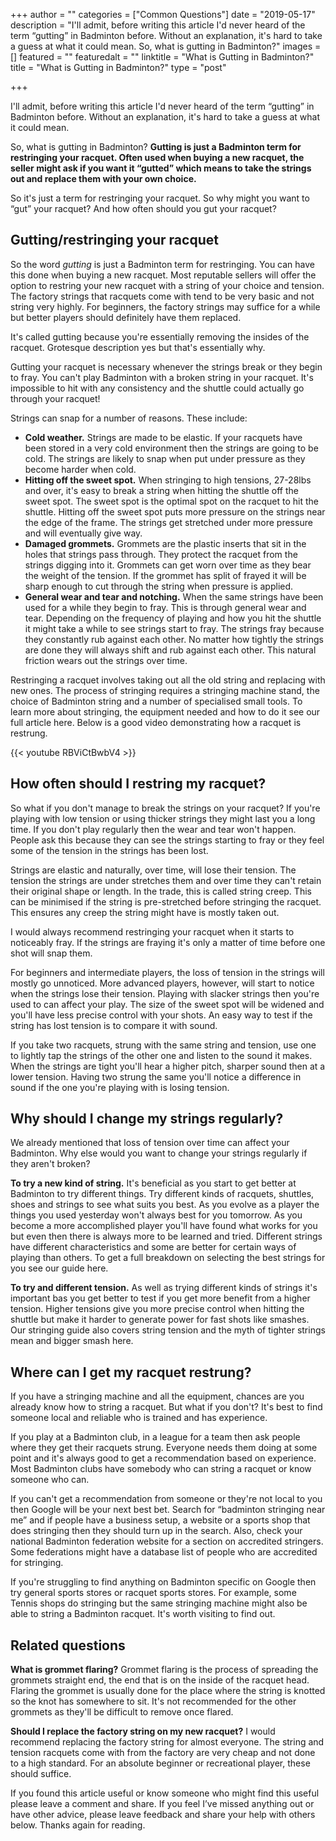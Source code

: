 +++
author = ""
categories = ["Common Questions"]
date = "2019-05-17"
description = "I'll admit, before writing this article I'd never heard of the term “gutting” in Badminton before. Without an explanation, it's hard to take a guess at what it could mean. So, what is gutting in Badminton?"
images = []
featured = ""
featuredalt = ""
linktitle = "What is Gutting in Badminton?"
title = "What is Gutting in Badminton?"
type = "post"

+++

I'll admit, before writing this article I'd never heard of the term “gutting” in Badminton before. Without an explanation, it's hard to take a guess at what it could mean.

So, what is gutting in Badminton? **Gutting is just a Badminton term for restringing your racquet. Often used when buying a new racquet, the seller might ask if you want it “gutted” which means to take the strings out and replace them with your own choice.**

So it's just a term for restringing your racquet. So why might you want to “gut” your racquet? And how often should you gut your racquet?

## Gutting/restringing your racquet

So the word _gutting_ is just a Badminton term for restringing. You can have this done when buying a new racquet. Most reputable sellers will offer the option to restring your new racquet with a string of your choice and tension. The factory strings that racquets come with tend to be very basic and not string very highly. For beginners, the factory strings may suffice for a while but better players should definitely have them replaced.

It's called gutting because you're essentially removing the insides of the racquet. Grotesque description yes but that's essentially why.

Gutting your racquet is necessary whenever the strings break or they begin to fray. You can't play Badminton with a broken string in your racquet. It's impossible to hit with any consistency and the shuttle could actually go through your racquet!

Strings can snap for a number of reasons. These include:

* **Cold weather.** Strings are made to be elastic. If your racquets have been stored in a very cold environment then the strings are going to be cold. The strings are likely to snap when put under pressure as they become harder when cold.
* **Hitting off the sweet spot.** When stringing to high tensions, 27-28lbs and over, it's easy to break a string when hitting the shuttle off the sweet spot. The sweet spot is the optimal spot on the racquet to hit the shuttle. Hitting off the sweet spot puts more pressure on the strings near the edge of the frame. The strings get stretched under more pressure and will eventually give way.
* **Damaged grommets.** Grommets are the plastic inserts that sit in the holes that strings pass through. They protect the racquet from the strings digging into it. Grommets can get worn over time as they bear the weight of the tension. If the grommet has split of frayed it will be sharp enough to cut through the string when pressure is applied.
* **General wear and tear and notching.** When the same strings have been used for a while they begin to fray. This is through general wear and tear. Depending on the frequency of playing and how you hit the shuttle it might take a while to see strings start to fray. The strings fray because they constantly rub against each other. No matter how tightly the strings are done they will always shift and rub against each other. This natural friction wears out the strings over time.

Restringing a racquet involves taking out all the old string and replacing with new ones. The process of stringing requires a stringing machine stand, the choice of Badminton string and a number of specialised small tools. To learn more about stringing, the equipment needed and how to do it see our full article here. Below is a good video demonstrating how a racquet is restrung.

{{< youtube RBViCtBwbV4 >}}

## How often should I restring my racquet?

So what if you don't manage to break the strings on your racquet? If you're playing with low tension or using thicker strings they might last you a long time. If you don't play regularly then the wear and tear won't happen. People ask this because they can see the strings starting to fray or they feel some of the tension in the strings has been lost.

Strings are elastic and naturally, over time, will lose their tension. The tension the strings are under stretches them and over time they can't retain their original shape or length. In the trade, this is called string creep. This can be minimised if the string is pre-stretched before stringing the racquet. This ensures any creep the string might have is mostly taken out.

I would always recommend restringing your racquet when it starts to noticeably fray. If the strings are fraying it's only a matter of time before one shot will snap them.

For beginners and intermediate players, the loss of tension in the strings will mostly go unnoticed. More advanced players, however, will start to notice when the strings lose their tension. Playing with slacker strings then you're used to can affect your play. The size of the sweet spot will be widened and you'll have less precise control with your shots. An easy way to test if the string has lost tension is to compare it with sound.

If you take two racquets, strung with the same string and tension, use one to lightly tap the strings of the other one and listen to the sound it makes. When the strings are tight you'll hear a higher pitch, sharper sound then at a lower tension. Having two strung the same you'll notice a difference in sound if the one you're playing with is losing tension.

## Why should I change my strings regularly?

We already mentioned that loss of tension over time can affect your Badminton. Why else would you want to change your strings regularly if they aren't broken?

**To try a new kind of string.** It's beneficial as you start to get better at Badminton to try different things. Try different kinds of racquets, shuttles, shoes and strings to see what suits you best. As you evolve as a player the things you used yesterday won't always best for you tomorrow. As you become a more accomplished player you'll have found what works for you but even then there is always more to be learned and tried. Different strings have different characteristics and some are better for certain ways of playing than others. To get a full breakdown on selecting the best strings for you see our guide here.

**To try and different tension.** As well as trying different kinds of strings it's important bas you get better to test if you get more benefit from a higher tension. Higher tensions give you more precise control when hitting the shuttle but make it harder to generate power for fast shots like smashes. Our stringing guide also covers string tension and the myth of tighter strings mean and bigger smash here.

## Where can I get my racquet restrung?

If you have a stringing machine and all the equipment, chances are you already know how to string a racquet. But what if you don't? It's best to find someone local and reliable who is trained and has experience.

If you play at a Badminton club, in a league for a team then ask people where they get their racquets strung. Everyone needs them doing at some point and it's always good to get a recommendation based on experience. Most Badminton clubs have somebody who can string a racquet or know someone who can.

If you can't get a recommendation from someone or they're not local to you then Google will be your next best bet. Search for “badminton stringing near me” and if people have a business setup, a website or a sports shop that does stringing then they should turn up in the search. Also, check your national Badminton federation website for a section on accredited stringers. Some federations might have a database list of people who are accredited for stringing.

If you're struggling to find anything on Badminton specific on Google then try general sports stores or racquet sports stores. For example, some Tennis shops do stringing but the same stringing machine might also be able to string a Badminton racquet. It's worth visiting to find out.

## Related questions

**What is grommet flaring?** Grommet flaring is the process of spreading the grommets straight end, the end that is on the inside of the racquet head. Flaring the grommet is usually done for the place where the string is knotted so the knot has somewhere to sit. It's not recommended for the other grommets as they'll be difficult to remove once flared.

**Should I replace the factory string on my new racquet?** I would recommend replacing the factory string for almost everyone. The string and tension racquets come with from the factory are very cheap and not done to a high standard. For an absolute beginner or recreational player, these should suffice.

If you found this article useful or know someone who might find this useful please leave a comment and share. If you feel I’ve missed anything out or have other advice, please leave feedback and share your help with others below. Thanks again for reading.
